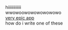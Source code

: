 hiiiiiiiiiiii<br>
wwowoowowowowowowo<br>
<a href="https://www.youtube.com/watch?v=dQw4w9WgXcQ">very epic app</a><br>
how do i write one of these

